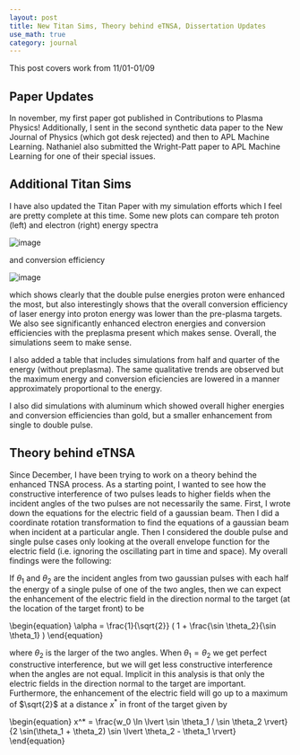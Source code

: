 ```yaml
---
layout: post
title: New Titan Sims, Theory behind eTNSA, Dissertation Updates
use_math: true
category: journal
---
```


This post covers work from 11/01-01/09

## Paper Updates

In november, my first paper got published in Contributions to Plasma Physics! Additionally, I sent in the second synthetic data paper to the New Journal of Physics (which got desk rejected) and then to APL Machine Learning. Nathaniel also submitted the Wright-Patt paper to APL Machine Learning for one of their special issues. 

## Additional Titan Sims

I have also updated the Titan Paper with my simulation efforts which I feel are pretty complete at this time. Some new plots can compare teh proton (left) and electron (right) energy spectra

![image](https://github.com/user-attachments/assets/3fb2af40-9f32-4b4f-befb-8bd012f4351b)

and conversion efficiency

![image](https://github.com/user-attachments/assets/ff616d4d-99fb-46ab-bc60-21c633ccec50)

which shows clearly that the double pulse energies proton were enhanced the most, but also interestingly shows that the overall conversion efficiency of laser energy into proton energy was lower than the pre-plasma targets. We also see significantly enhanced electron energies and conversion efficiencies with the preplasma present which makes sense. Overall, the simulations seem to make sense. 

I also added a table that includes simulations from half and quarter of the energy (without preplasma). The same qualitative trends are observed but the maximum energy and conversion eficiencies are lowered in a manner approximately proportional to the energy.

I also did simulations with aluminum which showed overall higher energies and conversion efficiencies than gold, but a smaller enhancement from single to double pulse. 

## Theory behind eTNSA

Since December, I have been trying to work on a theory behind the enhanced TNSA process. As a starting point, I wanted to see how the constructive interference of two pulses leads to higher fields when the incident angles of the two pulses are not necessarily the same. First, I wrote down the equations for the electric field of a gaussian beam. Then I did a coordinate rotation transformation to find the equations of a gaussian beam when incident at a particular angle. Then I considered the double pulse and single pulse cases only looking at the overall envelope function for the electric field (i.e. ignoring the oscillating part in time and space). My overall findings were the following: 

If $\theta_1$ and $\theta_2$ are the incident angles from two gaussian pulses with each half the energy of a single pulse of one of the two angles, then we can expect the enhancement of the electric field in the direction normal to the target (at the location of the target front) to be 

\begin{equation}
  \alpha = \frac{1}{\sqrt{2}} ( 1 + \frac{\sin \theta_2}{\sin \theta_1} )
\end{equation}

where $\theta_2$ is the larger of the two angles. When $\theta_1 = \theta_2$ we get perfect constructive interference, but we will get less constructive interference when the angles are not equal. Implicit in this analysis is that only the electric fields in the direction normal to the target are important. Furthermore, the enhancement of the electric field will go up to a maximum of $\sqrt{2}$ at a distance $x^*$ in front of the target given by 

\begin{equation}
  x^* = \frac{w_0 \ln \lvert \sin \theta_1 / \sin \theta_2 \rvert}{2 \sin(\theta_1 + \theta_2) \sin \lvert \theta_2 - \theta_1 \rvert}
\end{equation}
